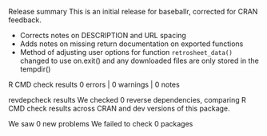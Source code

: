 Release summary
This is an initial release for baseballr, corrected for CRAN feedback.

* Corrects notes on DESCRIPTION and URL spacing
* Adds notes on missing return documentation on exported functions
* Method of adjusting user options for function `retrosheet_data()` changed to use on.exit() and any downloaded files are only stored in the tempdir()


R CMD check results
0 errors | 0 warnings | 0 notes

revdepcheck results
We checked 0 reverse dependencies, comparing R CMD check results across CRAN and dev versions of this package.

We saw 0 new problems
We failed to check 0 packages